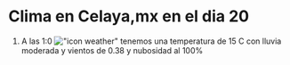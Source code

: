 # Clima en Celaya,mx en el dia 20

1. A las 1:0 !["icon weather"](http://openweathermap.org/img/w/10n.png) tenemos una temperatura de 15 C con lluvia moderada y  vientos de 0.38 y nubosidad al 100%

